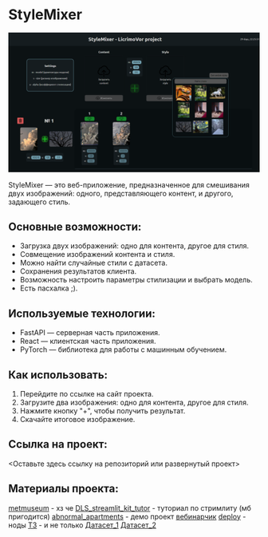 # StyleMixer

![alt text](assets/image.png)


StyleMixer — это веб-приложение, предназначенное для смешивания двух изображений: одного, представляющего контент, и другого, задающего стиль.

## Основные возможности:
- Загрузка двух изображений: одно для контента, другое для стиля.
- Совмещение изображений контента и стиля.
- Можно найти случайные стили с датасета.
- Сохранения результатов клиента.
- Возможность настроить параметры стилизации и выбрать модель.
- Есть пасхалка ;).

## Используемые технологии:
- FastAPI — серверная часть приложения.
- React — клиентская часть приложения.
- PyTorch — библиотека для работы с машинным обучением.

## Как использовать:
1. Перейдите по ссылке на сайт проекта.
2. Загрузите два изображения: одно для контента, другое для стиля.
3. Нажмите кнопку "+", чтобы получить результат.
4. Скачайте итоговое изображение.

## Ссылка на проект:
<Оставьте здесь ссылку на репозиторий или развернутый проект>

## Материалы проекта:
 [metmuseum](https://www.metmuseum.org/) - хз че
    [DLS_streamlit_kit_tutor](https://github.com/Kotyga/DLS_streamlit_kit_tutor) - туториал по стримлиту (мб пригодится)
    [abnormal_apartments](https://github.com/Kotyga/abnormal_apartments) - демо проект
    [вебинарчик](https://www.youtube.com/watch?v=1ukXB_sV4-E)
    [deploy](https://yandex.cloud/ru/docs/datasphere/concepts/deploy/) - ноды
    [ТЗ](https://docs.google.com/document/d/1l78PLjZMMSlCc81EX96KqfLQk19y7gQyuKMPKRVEQ-w/edit?tab=t.0#heading=h.bwowaafvsda6) - и не только
    [Датасет_1](https://huggingface.co/datasets/huggan/wikiart?row=0)
    [Датасет_2](https://huggingface.co/datasets/phiyodr/coco2017)
